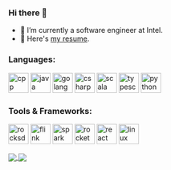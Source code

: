 ### Hi there 👋

- 🌱 I’m currently a software engineer at Intel.
- 🤔 Here's [my resume](https://github.com/Nihileon/Nihileon/blob/master/resume.pdf).

### Languages:

<p align="left">
<img src="https://upload.wikimedia.org/wikipedia/commons/1/18/ISO_C%2B%2B_Logo.svg" alt="cpp" width="40" height="40"/> 
<img src="https://www.vectorlogo.zone/logos/java/java-icon.svg" alt="java" width="40" height="40"/>
<img src="https://www.vectorlogo.zone/logos/golang/golang-icon.svg" alt="golang" width="40" height="40"/>
<img src="https://upload.wikimedia.org/wikipedia/commons/0/0d/C_Sharp_wordmark.svg" alt="csharp" width="40" height="40"/>
<img src="https://www.vectorlogo.zone/logos/scala-lang/scala-lang-icon.svg" alt="scala" width="40" height="40"/>
<img src="https://www.vectorlogo.zone/logos/typescriptlang/typescriptlang-icon.svg" alt="typescript" width="40" height="40"/>
<img src="https://www.vectorlogo.zone/logos/python/python-icon.svg" alt="python" width="40" height="40"/> 
</p>

### Tools & Frameworks:

<p align="left">
  <img src="https://www.vectorlogo.zone/logos/rocksdb/rocksdb-icon.svg" alt="rocksdb" width="40" height="40"/> 
  <img src="https://flink.apache.org/img/logo/png/200/flink_squirrel_200_color.png" alt="flink" width="40" height="40"/> 
  <img src="https://www.vectorlogo.zone/logos/apache_spark/apache_spark-icon.svg" alt="spark" width="40" height="40"/> 
  <img src="https://www.vectorlogo.zone/logos/apache_rocketmq/apache_rocketmq-icon.svg" alt="rocketmq" width="40" height="40"/> 
  <img src="https://www.vectorlogo.zone/logos/reactjs/reactjs-icon.svg" alt="react" width="40" height="40"/> 
  <img src="https://www.vectorlogo.zone/logos/linux/linux-icon.svg" alt="linux" width="40" height="40"/>
</p>

<!--
**Nihileon/Nihileon** is a ✨ _special_ ✨ repository because its `README.md` (this file) appears on your GitHub profile.

Here are some ideas to get you started:

- 🔭 I’m currently working on ...
- 🌱 I’m currently learning ...
- 👯 I’m looking to collaborate on ...
- 🤔 I’m looking for help with ...
- 💬 Ask me about ...
- 📫 How to reach me: ...
- 😄 Pronouns: ...
- ⚡ Fun fact: ...
-->

<a href="https://github.com/Nihileon">
  <img align="center" src="https://github-readme-stats.vercel.app/api?username=nihileon&show_icons=true&include_all_commits=true&hide_title=true&count_private=true" />
</a>
<a href="https://github.com/Nihileon">
  <img align="center" src="https://github-readme-stats.vercel.app/api/top-langs/?username=nihileon&count_private=true&layout=compact&langs_count=6&exclude_repo=6.824-2018" />
</a>

<!-- 
<a href="https://github.com/anuraghazra/convoychat">
  <img align="center" src="https://github-readme-stats.vercel.app/api/wakatime?username=nihileon&layout=compact&hide_border=true" />
</a>
-->

